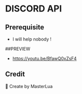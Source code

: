 # DISCORD API

## Prerequisite
- I will help nobody !

##PREVIEW
- https://youtu.be/BfawQ0xZsF4

## Credit
💖 Create by MasterLua
